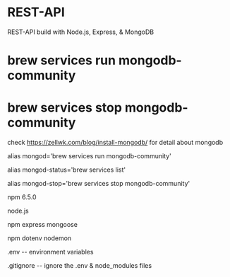 # REST-API
REST-API build with Node.js, Express, &amp; MongoDB

# brew services run mongodb-community
# brew services stop mongodb-community
check https://zellwk.com/blog/install-mongodb/ for detail about mongodb  

alias mongod='brew services run mongodb-community'

alias mongod-status='brew services list' 

alias mongod-stop='brew services stop mongodb-community' 

npm 6.5.0

node.js

npm express mongoose

npm dotenv nodemon  

.env -- environment variables  

.gitignore -- ignore the .env & node_modules files
